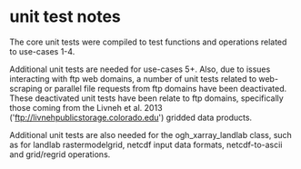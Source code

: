 # unit test notes

The core unit tests were compiled to test functions and operations related to use-cases 1-4.

Additional unit tests are needed for use-cases 5+. Also, due to issues interacting with ftp web domains, a number of unit tests related to web-scraping or parallel file requests from ftp domains have been deactivated. These deactivated unit tests have been relate to ftp domains, specifically those coming from the Livneh et al. 2013 ('ftp://livnehpublicstorage.colorado.edu') gridded data products.

Additional unit tests are also needed for the ogh_xarray_landlab class, such as for landlab rastermodelgrid, netcdf input data formats, netcdf-to-ascii and grid/regrid operations.